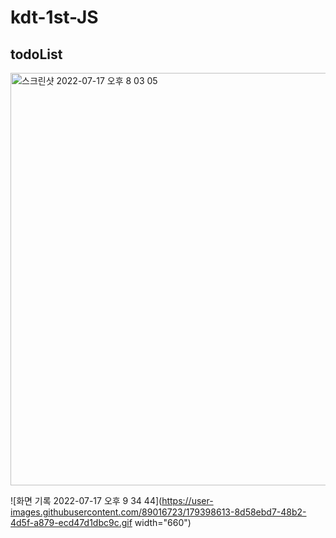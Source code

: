 # kdt-1st-JS

<h2> todoList </h2>
<img width="660" alt="스크린샷 2022-07-17 오후 8 03 05" src="https://user-images.githubusercontent.com/89016723/179395244-5f63a6a1-77bb-411b-aff5-9dc23b1aa4e4.png">

![화면 기록 2022-07-17 오후 9 34 44](https://user-images.githubusercontent.com/89016723/179398613-8d58ebd7-48b2-4d5f-a879-ecd47d1dbc9c.gif width="660")

